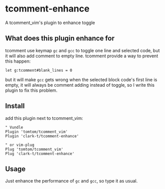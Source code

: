 # tcomment-enhance

A tcomment_vim's plugin to enhance toggle

## What does this plugin enhance for

tcomment use keymap `gc` and `gcc` to toggle one line and selected code,
but it will also add comment to empty line. tcomment provide a way to
prevent this happen:

```vimscript
let g:tcomment#blank_lines = 0
```

but it will make `gcc` gets wrong when the selected block code's first
line is empty, it will always be comment adding instead of toggle, so I write this plugin to fix this problem.

## Install

add this plugin next to tcomment_vim:

```vimscript
" Vundle
Plugin 'tomtom/tcomment_vim'
Plugin 'clark-t/tcomment-enhance'

" or vim-plug
Plug 'tomtom/tcomment_vim'
Plug 'clark-t/tcomment-enhance'
```

## Usage

Just enhance the performance of `gc` and `gcc`, so type it as usual.

